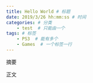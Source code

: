 ```yaml
---
title: Hello World # 标题
date: 2019/3/26 hh:mm:ss # 时间
categories: # 分类
	- test  # 只能由一个
tags: # 标签
	- PS3  # 能有多个
	- Games  # 一个标签一行
---
```


摘要
<!--more-->
正文